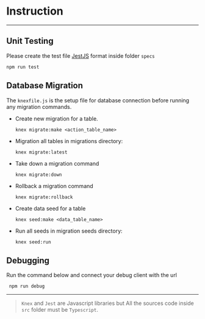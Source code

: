 # Instruction

---

## Unit Testing

Please create the test file [JestJS](https://jestjs.io) format inside folder `specs`

```
npm run test
```

## Database Migration

The `knexfile.js` is the setup file for database connection before running any migration commands.

- Create new migration for a table.
    ```shell
    knex migrate:make <action_table_name>
    ```
- Migration all tables in migrations directory:

    ```shell
    knex migrate:latest
    ```
- Take down a migration command

  ```shell
  knex migrate:down
  ```
  
- Rollback a migration command

  ```shell
  knex migrate:rollback
  ```
  
- Create data seed for a table

  ```shell
  knex seed:make <data_table_name>
  ```
- Run all seeds in migration seeds directory:

  ```shell
  knex seed:run
  ```

## Debugging

Run the command below and connect your debug client with the url

```shell
 npm run debug
```

---

> `Knex` and `Jest` are Javascript libraries but All the sources code inside `src` folder must be `Typescript`.